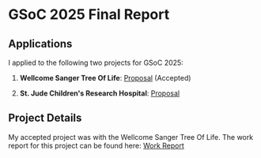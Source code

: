 # GSoC 2025 Final Report

## Applications 

I applied to the following two projects for GSoC 2025: 

1.  **Wellcome Sanger Tree Of Life**: [Proposal](./proposals/malariagen.pdf) (Accepted)

2.  **St. Jude Children's Research Hospital**: [Proposal](./proposals/st_jude.pdf)

## Project Details

My accepted project was with the Wellcome Sanger Tree Of Life. The work report for this project can be found here: [Work Report](./final_report/final_report.md)
